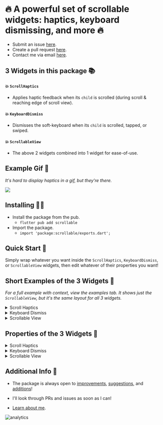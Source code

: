 # 🔥 A powerful set of scrollable widgets: haptics, keyboard dismissing, and more 🔥

- Submit an issue [here](https://github.com/mattrltrent/scrollable/issues).
- Create a pull request [here](https://github.com/mattrltrent/scrollable/pulls).
- Contact me via email [here](mailto:me@matthewtrent.me).

## 3 Widgets in this package 📚

#### 💥 `ScrollHaptics`

- Applies haptic feedback when its `child` is scrolled (during scroll & reaching edge of scroll view).

#### 💥 `KeyboardDismiss`

- Dismisses the soft-keyboard when its `child` is scrolled, tapped, or swiped.

#### 💥 `ScrollableView`

- The above 2 widgets combined into 1 widget for ease-of-use.

## Example Gif 📸

_It's hard to display haptics in a gif, but they're there._

<img src="https://github.com/mattrltrent/scrollable/blob/main/resources/example.gif?raw=true" style="display: inline"/>

## Installing 🧑‍🏫

- Install the package from the pub.
  - `flutter pub add scrollable`
- Import the package.
  - `import 'package:scrollable/exports.dart';`

## Quick Start 💨

Simply wrap whatever you want inside the `ScrollHaptics`, `KeyboardDismiss`, or `ScrollableView` widgets, then edit whatever of their properties you want!

## Short Examples of the 3 Widgets 📜

_For a full example with context, view the examples tab. It shows just the `ScrollableView`, but it's the same layout for all 3 widgets._

<details>
<summary>Scroll Haptics</summary>

## **`ScrollHaptics`**

```dart
ScrollHaptics(
        // <Assorted Properties Here>
        child: SingleChildScrollView(
          child: Column(
            children: [
              Container(height: 100, width: 100, color: Colors.redAccent),
              Container(height: 100, width: 100, color: Colors.blue),
              Container(height: 100, width: 100, color: Colors.purple),
            ],
          ),
        ),
      );
```

</details>

<details>
<summary>Keyboard Dismiss</summary>

## **`KeyboardDismiss`**

```dart
KeyboardDismiss(
          // <Assorted Properties Here>
        child: SingleChildScrollView(
          child: Column(
            children: [
              Container(height: 100, width: 100, color: Colors.redAccent),
              Container(height: 100, width: 100, color: Colors.blue),
              Container(height: 100, width: 100, color: Colors.purple),
            ],
          ),
        ),
      );
```

</details>

<details>
<summary>Scrollable View</summary>

## **`ScrollableView`**

```dart
ScrollableView(
          // <Assorted Properties Here>
        controller: ScrollController(),
        child: SingleChildScrollView(
          child: Column(
            children: [
              Container(height: 100, width: 100, color: Colors.redAccent),
              Container(height: 100, width: 100, color: Colors.blue),
              Container(height: 100, width: 100, color: Colors.purple),
            ],
          ),
        ),
      );
```

</details>

## Properties of the 3 Widgets 📜

<details>
<summary>Scroll Haptics</summary>

## **`ScrollHaptics`**

**Highly reccomended to use `ClampingScrollPhysics` for the physics of whatever scrollable you're wrapping, as it works best with haptics.**

- `child` (required): This widget's child.
- `bubbleUpScrollNotifications`: Whether the widget should bubble up scroll notifications, or block them.
- `heavyHapticsAtEdgeEnabled`: When a scroll reaches the edge, if there should be a haptic effect emitted.
- `hapticEffectAtEdge`: Which kind of haptic effect should be emitted when the scroll edge is reached?
- `hapticEffectDuringScroll`: Which kind of haptic effect should be emitted during the scroll.
- `distancebetweenHapticEffectsDuringScroll`: The distance, in pixels, that should be scrolled before emitting a new haptic scroll effect.
</details>

<details>
<summary>Keyboard Dismiss</summary>

## **`KeyboardDismiss`**

- `child` (required): This widget's child.
- `bubbleUpScrollNotifications`: Whether the widget should bubble up scroll notifications, or block them.
- `closeKeyboardOnTap`: If the keyboard should also be closed just on the widget being tapped.
- `closeKeyboardOnVerticalSwipe`: If the keyboard should be closed when a vertical swipe occurs.
- `onKeyboardDismissed`: Callback triggered when a dismiss occurs.
</details>

<details>
<summary>Scrollable View</summary>

## **`ScrollableView`**

- `child` (required): This widget's child.
- `controller` (required): A `ScrollController` to manage the scrolling of the widget.
- `bubbleUpScrollNotifications`: Whether the widget should bubble up scroll notifications, or block them.
- `closeKeyboardOnScroll`: Whether the keyboard should be automatically closed on the widget being scrolled.
- `closeKeyboardOnTap`: If the keyboard should also be closed just on the widget being tapped.
- `physics`: Physics of the scroll view. **Highly reccomended to use `ClampingScrollPhysics` as it works best with haptics.**
- `scrollDirection`: Direction of the scroll.
- `inlineBottomOrRightPadding`: Inline padding of the scroll view. This is a clean substitute to having to add `SizedBox` widgets inside your scroll view. For the bottom (if vertical) or right (if horizontal) of the scroll view.
- `inlineTopOrLeftPadding`: Inline padding of the scroll view. This is a clean substitute to having to add `SizedBox` widgets inside your scroll view. For the top (if vertical) or left (if horizontal) of the scroll view.
- `padding`: Outer padding of the widget.
- `hapticsEnabled`: If haptics should be enabled.
- `distancebetweenHapticEffectsDuringScroll`: The distance, in pixels, that should be scrolled before emitting a new haptic scroll effect.
- `heavyHapticsAtEdgeEnabled`: If the haptics when the edge of the scroll is reached should be enabled or not.
- `hapticEffectAtEdge`: Which kind of haptic effect should be emitted when the scroll edge is reached?
- `hapticEffectDuringScroll`: Which kind of haptic effect should be emitted during the scroll.
- `primary`: Whether this is the primary scroll view associated with the parent `PrimaryScrollController`.
- `dragStartBehavior`: Determines the way that drag start behavior is handled.
- `restorationId`: Restoration ID to save and restore the scroll offset of the scrollable.
- `reverse`: Whether the scroll view scrolls in the reading direction.
- `closeKeyboardOnVerticalSwipe`: If the keyboard should be closed when a vertical swipe occurs.
</details>

## Additional Info 📣

- The package is always open to [improvements](https://github.com/mattrltrent/scrollable/issues), [suggestions](mailto:me@matthewtrent.me), and [additions](https://github.com/mattrltrent/scrollable/pulls)!

- I'll look through PRs and issues as soon as I can!

- [Learn about me](https://matthewtrent.me).

![analytics](https://hidden-coast-90561-45544df95b1b.herokuapp.com/api/v1/analytics/?kind=package-scrollable)
